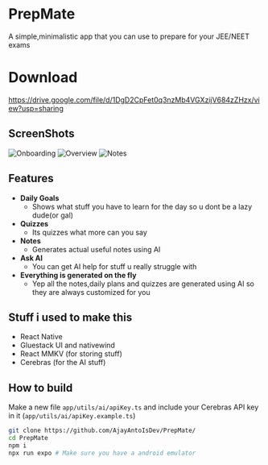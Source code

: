 # PrepMate
A simple,minimalistic app that you can use to prepare for your JEE/NEET exams

# Download
https://drive.google.com/file/d/1DgD2CpFet0q3nzMb4VGXzijV684zZHzx/view?usp=sharing

## ScreenShots

![Onboarding](https://hc-cdn.hel1.your-objectstorage.com/s/v3/256faed33d22400e5190c335957545557e746e31_image.png)
![Overview](https://hc-cdn.hel1.your-objectstorage.com/s/v3/7d4fad181135af6508d851e6742e26acd877769a_image.png)
![Notes](https://hc-cdn.hel1.your-objectstorage.com/s/v3/06f0ed07197a8c91e74dcacb2b032828191d7bf2_image.png)

##  Features
- **Daily Goals**
   - Shows what stuff you have to learn for the day so u dont be a lazy dude(or gal)
- **Quizzes**
   - Its quizzes what more can you say
- **Notes**
   - Generates actual useful notes using AI
- **Ask AI**
   - You can get AI help for stuff u really struggle with
- **Everything is generated on the fly**
   - Yep all the notes,daily plans and quizzes are generated using AI so they are always customized for you

## Stuff i used to make this
- React Native
- Gluestack UI and nativewind
- React MMKV (for storing stuff)
- Cerebras (for the AI stuff)

## How to build

Make a new file ```app/utils/ai/apiKey.ts``` and include your Cerebras API key in it (```app/utils/ai/apiKey.example.ts```)
```bash
git clone https://github.com/AjayAntoIsDev/PrepMate/
cd PrepMate
npm i
npx run expo # Make sure you have a android emulator
```
